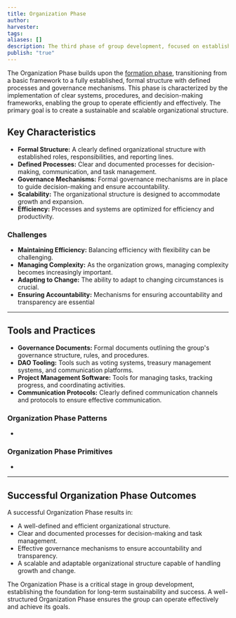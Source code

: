 ```yaml
---
title: Organization Phase
author: 
harvester: 
tags: 
aliases: []
description: The third phase of group development, focused on establishing formal structures and processes.
publish: "true"
---
```


The Organization Phase builds upon the [formation phase](./formation.md#), transitioning from a basic framework to a fully established, formal structure with defined processes and governance mechanisms. This phase is characterized by the implementation of clear systems, procedures, and decision-making frameworks, enabling the group to operate efficiently and effectively.  The primary goal is to create a sustainable and scalable organizational structure.

## Key Characteristics

* **Formal Structure:**  A clearly defined organizational structure with established roles, responsibilities, and reporting lines.
* **Defined Processes:**  Clear and documented processes for decision-making, communication, and task management.
* **Governance Mechanisms:**  Formal governance mechanisms are in place to guide decision-making and ensure accountability.
* **Scalability:**  The organizational structure is designed to accommodate growth and expansion.
* **Efficiency:**  Processes and systems are optimized for efficiency and productivity.

### Challenges

* **Maintaining Efficiency:**  Balancing efficiency with flexibility can be challenging.
* **Managing Complexity:**  As the organization grows, managing complexity becomes increasingly important.
* **Adapting to Change:**  The ability to adapt to changing circumstances is crucial.
* **Ensuring Accountability:**  Mechanisms for ensuring accountability and transparency are essential

---

## Tools and Practices

* **Governance Documents:**  Formal documents outlining the group's governance structure, rules, and procedures.
* **DAO Tooling:**  Tools such as voting systems, treasury management systems, and communication platforms.
* **Project Management Software:**  Tools for managing tasks, tracking progress, and coordinating activities.
* **Communication Protocols:**  Clearly defined communication channels and protocols to ensure effective communication.

### Organization Phase Patterns

<div><ul class="dataview list-view-ul"><li><span></span></li></ul></div>

### Organization Phase Primitives

<div><ul class="dataview list-view-ul"><li><span></span></li></ul></div>

---

## Successful Organization Phase Outcomes

A successful Organization Phase results in:

* A well-defined and efficient organizational structure.
* Clear and documented processes for decision-making and task management.
* Effective governance mechanisms to ensure accountability and transparency.
* A scalable and adaptable organizational structure capable of handling growth and change.

The Organization Phase is a critical stage in group development, establishing the foundation for long-term sustainability and success.  A well-structured Organization Phase ensures the group can operate effectively and achieve its goals.